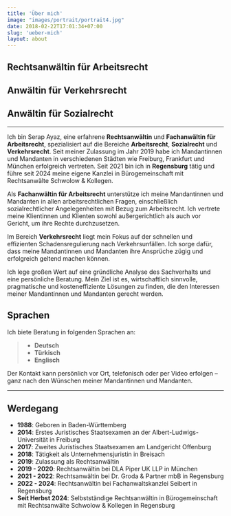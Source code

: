 ```yaml
---
title: 'Über mich'
image: "images/portrait/portrait4.jpg"
date: 2018-02-22T17:01:34+07:00
slug: 'ueber-mich'
layout: about
---
```


## Rechtsanwältin für Arbeitsrecht

## Anwältin für Verkehrsrecht 

## Anwältin für Sozialrecht

---

Ich bin Serap Ayaz, eine erfahrene **Rechtsanwältin** und **Fachanwältin für Arbeitsrecht**, spezialisiert auf die Bereiche **Arbeitsrecht**, **Sozialrecht** und **Verkehrsrecht**. Seit meiner Zulassung im Jahr 2019 habe ich Mandantinnen und Mandanten in verschiedenen Städten wie Freiburg, Frankfurt und München erfolgreich vertreten. Seit 2021 bin ich in **Regensburg** tätig und führe seit 2024 meine eigene Kanzlei in Bürogemeinschaft mit Rechtsanwälte Schwolow & Kollegen.

Als **Fachanwältin für Arbeitsrecht** unterstütze ich meine Mandantinnen und Mandanten in allen arbeitsrechtlichen Fragen, einschließlich sozialrechtlicher Angelegenheiten mit Bezug zum Arbeitsrecht. Ich vertrete meine Klientinnen und Klienten sowohl außergerichtlich als auch vor Gericht, um ihre Rechte durchzusetzen.

Im Bereich **Verkehrsrecht** liegt mein Fokus auf der schnellen und effizienten Schadensregulierung nach Verkehrsunfällen. Ich sorge dafür, dass meine Mandantinnen und Mandanten ihre Ansprüche zügig und erfolgreich geltend machen können.

Ich lege großen Wert auf eine gründliche Analyse des Sachverhalts und eine persönliche Beratung. Mein Ziel ist es, wirtschaftlich sinnvolle, pragmatische und kosteneffiziente Lösungen zu finden, die den Interessen meiner Mandantinnen und Mandanten gerecht werden.

## Sprachen

Ich biete Beratung in folgenden Sprachen an:

> - **Deutsch**
> - **Türkisch**
> - **Englisch**

Der Kontakt kann persönlich vor Ort, telefonisch oder per Video erfolgen – ganz nach den Wünschen meiner Mandantinnen und Mandanten.

---

## Werdegang

- **1988**: Geboren in Baden-Württemberg  
- **2014**: Erstes Juristisches Staatsexamen an der Albert-Ludwigs-Universität in Freiburg  
- **2017**: Zweites Juristisches Staatsexamen am Landgericht Offenburg  
- **2018**: Tätigkeit als Unternehmensjuristin in Breisach  
- **2019**: Zulassung als Rechtsanwältin  
- **2019 - 2020**: Rechtsanwältin bei DLA Piper UK LLP in München  
- **2021 - 2022**: Rechtsanwältin bei Dr. Groda & Partner mbB in Regensburg  
- **2022 - 2024**: Rechtsanwältin bei Fachanwaltskanzlei Seibert in Regensburg  
- **Seit Herbst 2024**: Selbstständige Rechtsanwältin in Bürogemeinschaft mit Rechtsanwälte Schwolow & Kollegen in Regensburg
